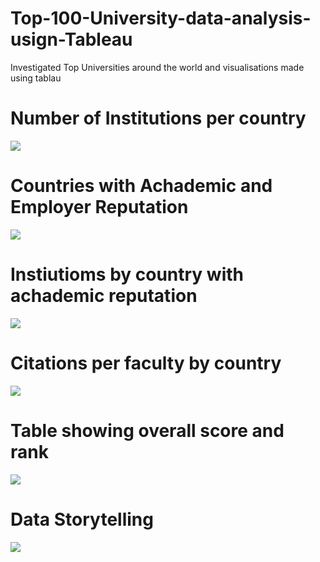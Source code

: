 # Top-100-University-data-analysis-usign-Tableau
Investigated Top Universities around the world and visualisations made using tablau
 # Number of Institutions per country
 <img src = "https://github.com/Hrishikesh0512/Images/blob/main/100.png">
 
 # Countries with Achademic and Employer Reputation
  <img src = "https://github.com/Hrishikesh0512/Images/blob/main/106.png">
  
 # Instiutioms by country with achademic reputation 
  <img src = "https://github.com/Hrishikesh0512/Images/blob/main/102.png">
  
 # Citations per faculty by country
 <img src = "https://github.com/Hrishikesh0512/Images/blob/main/103.png">
 
 # Table showing overall score and rank
  <img src = "https://github.com/Hrishikesh0512/Images/blob/main/104.png">
  
 # Data Storytelling
  <img src = "https://github.com/Hrishikesh0512/Images/blob/main/105.png">
